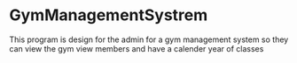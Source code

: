 # GymManagementSystrem
This program is design for the admin for a gym management system so they can view the gym view members and have a calender year of classes
